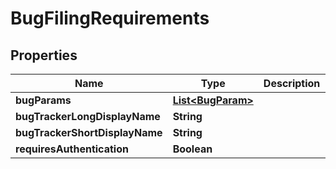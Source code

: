 
# BugFilingRequirements

## Properties
Name | Type | Description | Notes
------------ | ------------- | ------------- | -------------
**bugParams** | [**List&lt;BugParam&gt;**](BugParam.md) |  |  [optional]
**bugTrackerLongDisplayName** | **String** |  |  [optional]
**bugTrackerShortDisplayName** | **String** |  |  [optional]
**requiresAuthentication** | **Boolean** |  |  [optional]




